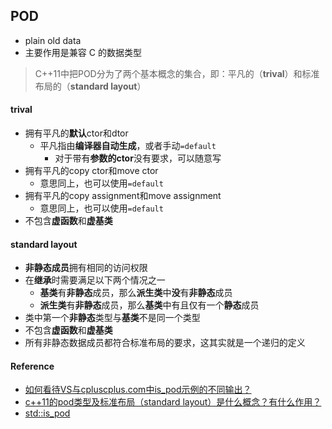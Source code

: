 ## POD
* plain old data
* 主要作用是兼容 C 的数据类型
> C++11中把POD分为了两个基本概念的集合，即：平凡的（**trival**）和标准布局的（**standard layout**）

#### trival
* 拥有平凡的**默认**ctor和dtor
    * 平凡指由**编译器自动生成**，或者手动`=default`
        * 对于带有**参数的ctor**没有要求，可以随意写
* 拥有平凡的copy ctor和move ctor
    * 意思同上，也可以使用`=default`
* 拥有平凡的copy assignment和move assignment
    * 意思同上，也可以使用`=default`
* 不包含**虚函数**和**虚基类**

#### standard layout
* **非静态成员**拥有相同的访问权限
* 在**继承**时需要满足以下两个情况之一
    * **基类**有**非静态**成员，那么**派生类**中**没**有**非静态**成员
    * **派生类**有**非静态**成员，那么**基类**中有且仅有一个**静态**成员
* 类中第一个**非静态**类型与**基类**不是同一个类型
* 不包含**虚函数**和**虚基类**
* 所有非静态数据成员都符合标准布局的要求，这其实就是一个递归的定义


#### Reference
* [如何看待VS与cpluscplus.com中is_pod示例的不同输出？](https://www.zhihu.com/question/35241639/answer/61877180)
* [c++11的pod类型及标准布局（standard layout）是什么概念？有什么作用？](https://www.zhihu.com/question/36379130/answer/69853366)
* [std::is_pod](http://en.cppreference.com/w/cpp/types/is_pod)